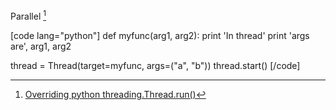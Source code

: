 Parallel [^1]

[code lang="python"]
def myfunc(arg1, arg2):
  print 'In thread'
  print 'args are', arg1, arg2

thread = Thread(target=myfunc, args=("a", "b"))
thread.start()
[/code]

[^1]: [Overriding python threading.Thread.run()](http://stackoverflow.com/questions/660961/overriding-python-threading-thread-run)
